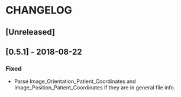 # CHANGELOG

## [Unreleased]

## [0.5.1] - 2018-08-22

### Fixed
- Parse Image_Orientation_Patient_Coordinates and Image_Position_Patient_Coordinates if they are
  in general file info.
